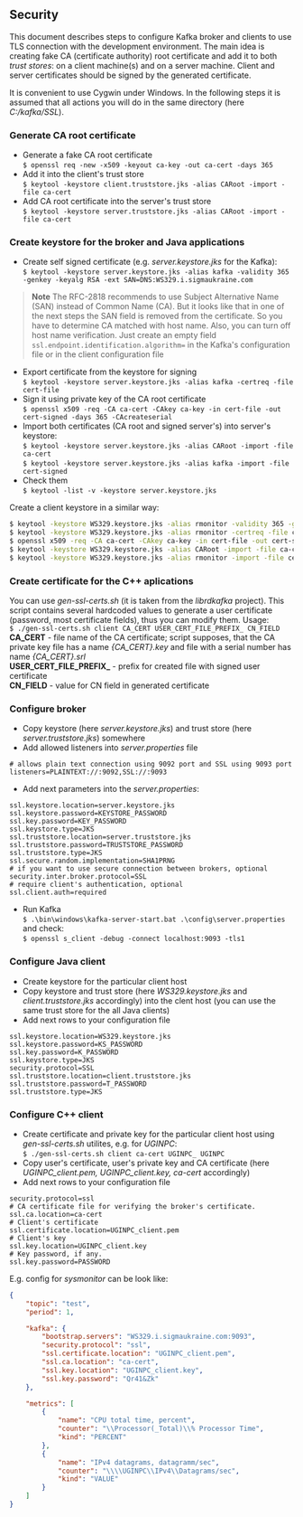 ## Security
This document describes steps to configure Kafka broker and clients to use TLS connection with the development environment. The main idea is creating fake CA (certificate authority) root certificate and add it to both *trust stores*: on a client machine(s) and on a server machine. Client and server certificates should be signed by the generated certificate.

It is convenient to use Cygwin under Windows. In the following steps it is assumed that all actions you will do in the same directory (here *C:/kafka/SSL*).

### Generate CA root certificate
- Generate a fake CA root certificate  
`$ openssl req -new -x509 -keyout ca-key -out ca-cert -days 365`  
- Add it into the client's trust store  
`$ keytool -keystore client.truststore.jks -alias CARoot -import -file ca-cert`  
- Add CA root certificate into the server's trust store  
`$ keytool -keystore server.truststore.jks -alias CARoot -import -file ca-cert`

### Create keystore for the broker and Java applications
- Create self signed certificate (e.g. *server.keystore.jks* for the Kafka):  
`$ keytool -keystore server.keystore.jks -alias kafka -validity 365 -genkey -keyalg RSA -ext SAN=DNS:WS329.i.sigmaukraine.com`  
> **Note** The RFC-2818 recommends to use Subject Alternative Name (SAN) instead of Common Name (CA). But it looks like that in one of the next steps the SAN field is removed from the certificate. So you have to determine CA matched with host name. Also, you can turn off host name verification. Just create an empty field `ssl.endpoint.identification.algorithm=` in the Kafka's configuration file or in the client configuration file  
- Export certificate from the keystore for signing  
`$ keytool -keystore server.keystore.jks -alias kafka -certreq -file cert-file`  
- Sign it using private key of the CA root certificate  
`$ openssl x509 -req -CA ca-cert -CAkey ca-key -in cert-file -out cert-signed -days 365 -CAcreateserial`  
- Import both certificates (CA root and signed server's) into server's keystore:  
`$ keytool -keystore server.keystore.jks -alias CARoot -import -file ca-cert`  
`$ keytool -keystore server.keystore.jks -alias kafka -import -file cert-signed`  
- Check them  
`$ keytool -list -v -keystore server.keystore.jks`  

Create a client keystore in a similar way:  
``` bash
$ keytool -keystore WS329.keystore.jks -alias rmonitor -validity 365 -genkey -keyalg RSA -ext SAN=DNS:WS329.i.sigmaukraine.com  
$ keytool -keystore WS329.keystore.jks -alias rmonitor -certreq -file cert-file  
$ openssl x509 -req -CA ca-cert -CAkey ca-key -in cert-file -out cert-signed -days 365 -CAcreateserial  
$ keytool -keystore WS329.keystore.jks -alias CARoot -import -file ca-cert  
$ keytool -keystore WS329.keystore.jks -alias rmonitor -import -file cert-signed  
```

### Create certificate for the C++ aplications
You can use *gen-ssl-certs.sh* (it is taken from the *librdkafka* project). This script contains several hardcoded values to generate a user certificate (password, most certificate fields), thus you can modify them. Usage:  
`$ ./gen-ssl-certs.sh client CA_CERT USER_CERT_FILE_PREFIX_ CN_FIELD`  
**CA_CERT** - file name of the CA certificate; script supposes, that the CA private key file has a name *{CA_CERT}.key* and file with a serial number has name *{CA_CERT}.srl*  
**USER_CERT_FILE_PREFIX_** - prefix for created file with signed user certificate  
**CN_FIELD** - value for CN field in generated certificate  

### Configure broker
- Copy keystore (here *server.keystore.jks*) and trust store (here *server.truststore.jks*) somewhere  
- Add allowed listeners into *server.properties* file  
``` properties
# allows plain text connection using 9092 port and SSL using 9093 port
listeners=PLAINTEXT://:9092,SSL://:9093
```
- Add next parameters into the *server.properties*:  
``` properties
ssl.keystore.location=server.keystore.jks  
ssl.keystore.password=KEYSTORE_PASSWORD  
ssl.key.password=KEY_PASSWORD  
ssl.keystore.type=JKS  
ssl.truststore.location=server.truststore.jks  
ssl.truststore.password=TRUSTSTORE_PASSWORD  
ssl.truststore.type=JKS  
ssl.secure.random.implementation=SHA1PRNG  
# if you want to use secure connection between brokers, optional  
security.inter.broker.protocol=SSL  
# require client's authentication, optional
ssl.client.auth=required  
```
- Run Kafka  
`$ .\bin\windows\kafka-server-start.bat .\config\server.properties`  
and check:  
`$ openssl s_client -debug -connect localhost:9093 -tls1`

### Configure Java client
- Create keystore for the particular client host  
- Copy keystore and trust store (here *WS329.keystore.jks* and *client.truststore.jks* accordingly) into the clent host (you can use the same trust store for the all Java clients)  
- Add next rows to your configuration file  
``` properties
ssl.keystore.location=WS329.keystore.jks  
ssl.keystore.password=KS_PASSWORD  
ssl.key.password=K_PASSWORD  
ssl.keystore.type=JKS  
security.protocol=SSL  
ssl.truststore.location=client.truststore.jks  
ssl.truststore.password=T_PASSWORD  
ssl.truststore.type=JKS  
```

### Configure C++ client
- Create certificate and private key for the particular client host using *gen-ssl-certs.sh* utilites, e.g. for *UGINPC*:  
`$ ./gen-ssl-certs.sh client ca-cert UGINPC_ UGINPC`   
- Copy user's certificate, user's private key and CA certificate (here *UGINPC_client.pem, UGINPC_client.key, ca-cert* accordingly)  
- Add next rows to your configuration file  
``` properties
security.protocol=ssl
# CA certificate file for verifying the broker's certificate.
ssl.ca.location=ca-cert
# Client's certificate
ssl.certificate.location=UGINPC_client.pem
# Client's key
ssl.key.location=UGINPC_client.key
# Key password, if any.
ssl.key.password=PASSWORD
```
E.g. config for *sysmonitor* can be look like:  
``` JSON
{
    "topic": "test",
    "period": 1,

    "kafka": {
        "bootstrap.servers": "WS329.i.sigmaukraine.com:9093",
        "security.protocol": "ssl",
        "ssl.certificate.location": "UGINPC_client.pem",
        "ssl.ca.location": "ca-cert",
        "ssl.key.location": "UGINPC_client.key",
        "ssl.key.password": "Qr41&Zk"
    },

    "metrics": [
        {
            "name": "CPU total time, percent",
            "counter": "\\Processor(_Total)\\% Processor Time",
            "kind": "PERCENT"
        },
        {
            "name": "IPv4 datagrams, datagramm/sec",
            "counter": "\\\\UGINPC\\IPv4\\Datagrams/sec",
            "kind": "VALUE"
        }
    ]
}
```